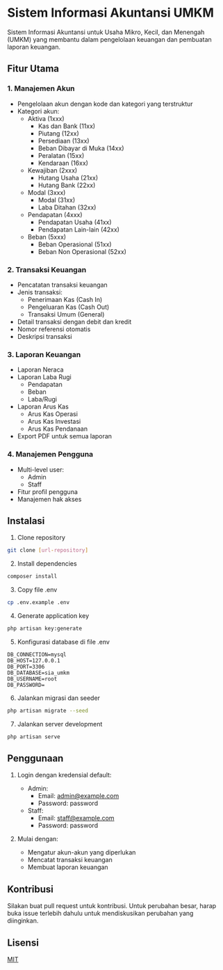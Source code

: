 # Sistem Informasi Akuntansi UMKM

Sistem Informasi Akuntansi untuk Usaha Mikro, Kecil, dan Menengah (UMKM) yang membantu dalam pengelolaan keuangan dan pembuatan laporan keuangan.

## Fitur Utama

### 1. Manajemen Akun
- Pengelolaan akun dengan kode dan kategori yang terstruktur
- Kategori akun:
  - Aktiva (1xxx)
    - Kas dan Bank (11xx)
    - Piutang (12xx)
    - Persediaan (13xx)
    - Beban Dibayar di Muka (14xx)
    - Peralatan (15xx)
    - Kendaraan (16xx)
  - Kewajiban (2xxx)
    - Hutang Usaha (21xx)
    - Hutang Bank (22xx)
  - Modal (3xxx)
    - Modal (31xx)
    - Laba Ditahan (32xx)
  - Pendapatan (4xxx)
    - Pendapatan Usaha (41xx)
    - Pendapatan Lain-lain (42xx)
  - Beban (5xxx)
    - Beban Operasional (51xx)
    - Beban Non Operasional (52xx)

### 2. Transaksi Keuangan
- Pencatatan transaksi keuangan
- Jenis transaksi:
  - Penerimaan Kas (Cash In)
  - Pengeluaran Kas (Cash Out)
  - Transaksi Umum (General)
- Detail transaksi dengan debit dan kredit
- Nomor referensi otomatis
- Deskripsi transaksi

### 3. Laporan Keuangan
- Laporan Neraca
- Laporan Laba Rugi
  - Pendapatan
  - Beban
  - Laba/Rugi
- Laporan Arus Kas
  - Arus Kas Operasi
  - Arus Kas Investasi
  - Arus Kas Pendanaan
- Export PDF untuk semua laporan

### 4. Manajemen Pengguna
- Multi-level user:
  - Admin
  - Staff
- Fitur profil pengguna
- Manajemen hak akses


## Instalasi

1. Clone repository
```bash
git clone [url-repository]
```

2. Install dependencies
```bash
composer install
```

3. Copy file .env
```bash
cp .env.example .env
```

4. Generate application key
```bash
php artisan key:generate
```

5. Konfigurasi database di file .env
```
DB_CONNECTION=mysql
DB_HOST=127.0.0.1
DB_PORT=3306
DB_DATABASE=sia_umkm
DB_USERNAME=root
DB_PASSWORD=
```

6. Jalankan migrasi dan seeder
```bash
php artisan migrate --seed
```

7. Jalankan server development
```bash
php artisan serve
```

## Penggunaan

1. Login dengan kredensial default:
   - Admin:
     - Email: admin@example.com
     - Password: password
   - Staff:
     - Email: staff@example.com
     - Password: password

2. Mulai dengan:
   - Mengatur akun-akun yang diperlukan
   - Mencatat transaksi keuangan
   - Membuat laporan keuangan

## Kontribusi

Silakan buat pull request untuk kontribusi. Untuk perubahan besar, harap buka issue terlebih dahulu untuk mendiskusikan perubahan yang diinginkan.

## Lisensi

[MIT](https://choosealicense.com/licenses/mit/)
